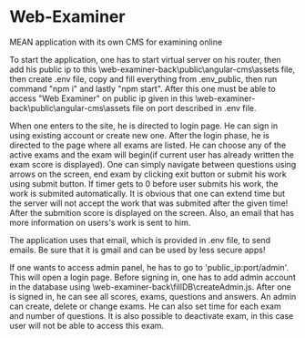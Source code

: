 # Web-Examiner
MEAN application with its own CMS for examining online

To start the application, one has to start virtual server on his router, then add his public ip to this \web-examiner-back\public\angular-cms\assets file, then create .env file, copy and fill everything from .env_public, then run command "npm i" and lastly "npm start". After this one must be able to access "Web Examiner" on public ip given in this \web-examiner-back\public\angular-cms\assets file on port described in .env file.

When one enters to the site, he is directed to login page. He can sign in using existing account or create new one. After the login phase, he is directed to the page where all exams are listed. He can choose any of the active exams and the exam will begin(if current user has already written the exam score is displayed). One can simply navigate between questions using arrows on the screen, end exam by clicking exit button or submit his work using submit button. If timer gets to 0 before user submits his work, the work is submited automatically. It is obvious that one can extend time but the server will not accept the work that was submited after the given time! After the submition score is displayed on the screen. Also, an email that has more information on users's work is sent to him. 

The application uses that email, which is provided in .env file, to send emails. Be sure that it is gmail and can be used by less secure apps!

If one wants to access admin panel, he has to go to 'public_ip:port/admin'. This will open a login page. Before signing in, one has to add admin account in the database using \web-examiner-back\fillDB\createAdmin.js. After one is signed in, he can see all scores, exams, questions and answers. An admin can create, delete or change exams. He can also set time for each exam and number of questions. It is also possible to deactivate exam, in this case user will not be able to access this exam.

